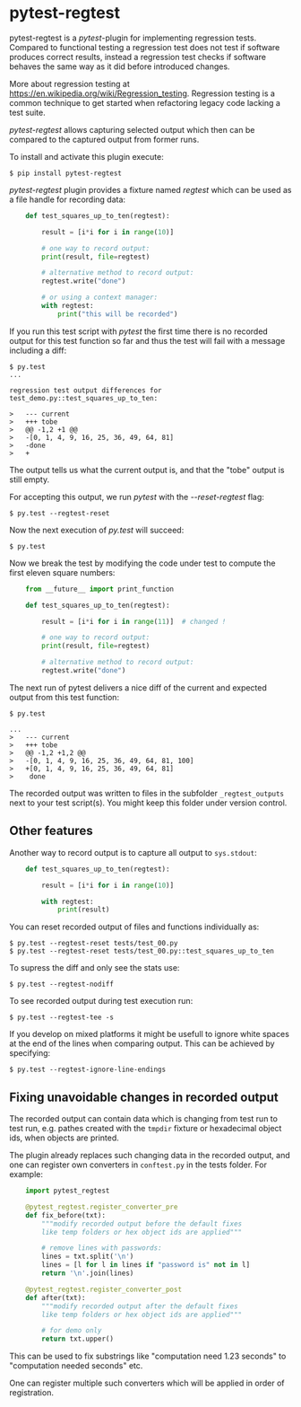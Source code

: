 pytest-regtest
==============

pytest-regtest is a *pytest*-plugin for implementing regression tests.
Compared to functional testing a regression test does not test if
software produces correct results, instead a regression test checks if
software behaves the same way as it did before introduced changes.

More about regression testing at
<https://en.wikipedia.org/wiki/Regression_testing>. Regression testing
is a common technique to get started when refactoring legacy code
lacking a test suite.

*pytest-regtest* allows capturing selected output which then can be
compared to the captured output from former runs.

To install and activate this plugin execute:

    $ pip install pytest-regtest

*pytest-regtest* plugin provides a fixture named *regtest* which can be
used as a file handle for recording data:

```python
    def test_squares_up_to_ten(regtest):

        result = [i*i for i in range(10)]

        # one way to record output:
        print(result, file=regtest)

        # alternative method to record output:
        regtest.write("done")

        # or using a context manager:
        with regtest:
            print("this will be recorded")
```

If you run this test script with *pytest* the first time there is no
recorded output for this test function so far and thus the test will
fail with a message including a diff:

    $ py.test
    ...

    regression test output differences for test_demo.py::test_squares_up_to_ten:

    >   --- current
    >   +++ tobe
    >   @@ -1,2 +1 @@
    >   -[0, 1, 4, 9, 16, 25, 36, 49, 64, 81]
    >   -done
    >   +

The output tells us what the current output is, and that the "tobe" output
is still empty.

For accepting this output, we run *pytest* with the *--reset-regtest*
flag:

    $ py.test --regtest-reset

Now the next execution of *py.test* will succeed:

    $ py.test

Now we break the test by modifying the code under test to compute the first
eleven square numbers:

```python
    from __future__ import print_function

    def test_squares_up_to_ten(regtest):

        result = [i*i for i in range(11)]  # changed !

        # one way to record output:
        print(result, file=regtest)

        # alternative method to record output:
        regtest.write("done")
```

The next run of pytest delivers a nice diff of the current and expected output
from this test function:

    $ py.test

    ...
    >   --- current
    >   +++ tobe
    >   @@ -1,2 +1,2 @@
    >   -[0, 1, 4, 9, 16, 25, 36, 49, 64, 81, 100]
    >   +[0, 1, 4, 9, 16, 25, 36, 49, 64, 81]
    >    done


The recorded output was written to files in the subfolder
`_regtest_outputs` next to your test script(s). You might keep this
folder under version control.


Other features
--------------

Another way to record output is to capture all output to `sys.stdout`:

```python
    def test_squares_up_to_ten(regtest):

        result = [i*i for i in range(10)]

        with regtest:
            print(result)
```

You can reset recorded output of files and functions individually as:

    $ py.test --regtest-reset tests/test_00.py
    $ py.test --regtest-reset tests/test_00.py::test_squares_up_to_ten

To supress the diff and only see the stats use:

    $ py.test --regtest-nodiff

To see recorded output during test execution run:

    $ py.test --regtest-tee -s

If you develop on mixed platforms it might be usefull to ignore white
spaces at the end of the lines when comparing output. This can be
achieved by specifying:

    $ py.test --regtest-ignore-line-endings


Fixing unavoidable changes in recorded  output
----------------------------------------------

The recorded output can contain data which is changing from test run to test
run, e.g. pathes created with the `tmpdir` fixture or hexadecimal object ids,
when objects are printed.

The plugin already replaces such changing data in the recorded output,
and one can register own converters in `conftest.py` in the tests
folder. For example:

```python
    import pytest_regtest

    @pytest_regtest.register_converter_pre
    def fix_before(txt):
        """modify recorded output before the default fixes
        like temp folders or hex object ids are applied"""

        # remove lines with passwords:
        lines = txt.split('\n')
        lines = [l for l in lines if "password is" not in l]
        return '\n'.join(lines)

    @pytest_regtest.register_converter_post
    def after(txt):
        """modify recorded output after the default fixes
        like temp folders or hex object ids are applied"""

        # for demo only
        return txt.upper()
```

This can be used to fix substrings like "computation need 1.23 seconds"
to "computation needed <TIME> seconds" etc.

One can register multiple such converters which will be applied in
order of registration.
